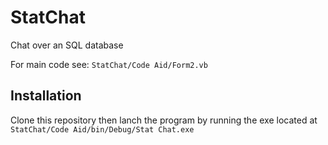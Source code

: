 # StatChat
Chat over an SQL database

For main code see: ```StatChat/Code Aid/Form2.vb```

## Installation
Clone this repository then lanch the program by running the exe located at 
```StatChat/Code Aid/bin/Debug/Stat Chat.exe```


